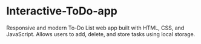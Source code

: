 # Interactive-ToDo-app
Responsive and modern To-Do List web app built with HTML, CSS, and JavaScript. Allows users to add, delete, and store tasks using local storage.
